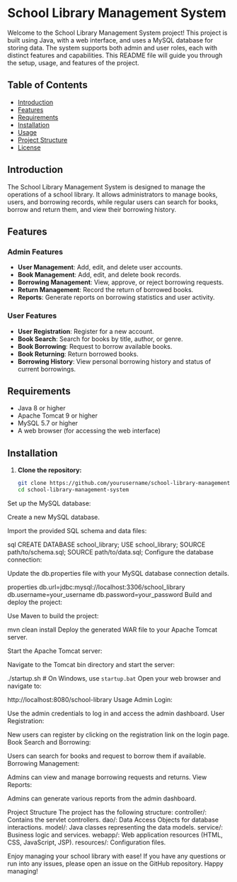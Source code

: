 # School Library Management System

Welcome to the School Library Management System project! This project is built using Java, with a web interface, and uses a MySQL database for storing data. The system supports both admin and user roles, each with distinct features and capabilities. This README file will guide you through the setup, usage, and features of the project.

## Table of Contents

- [Introduction](#introduction)
- [Features](#features)
- [Requirements](#requirements)
- [Installation](#installation)
- [Usage](#usage)
- [Project Structure](#project-structure)
- [License](#license)

## Introduction

The School Library Management System is designed to manage the operations of a school library. It allows administrators to manage books, users, and borrowing records, while regular users can search for books, borrow and return them, and view their borrowing history.

## Features

### Admin Features
- **User Management**: Add, edit, and delete user accounts.
- **Book Management**: Add, edit, and delete book records.
- **Borrowing Management**: View, approve, or reject borrowing requests.
- **Return Management**: Record the return of borrowed books.
- **Reports**: Generate reports on borrowing statistics and user activity.

### User Features
- **User Registration**: Register for a new account.
- **Book Search**: Search for books by title, author, or genre.
- **Book Borrowing**: Request to borrow available books.
- **Book Returning**: Return borrowed books.
- **Borrowing History**: View personal borrowing history and status of current borrowings.

## Requirements

- Java 8 or higher
- Apache Tomcat 9 or higher
- MySQL 5.7 or higher
- A web browser (for accessing the web interface)

## Installation

1. **Clone the repository:**

   ```bash
   git clone https://github.com/yourusername/school-library-management-system.git
   cd school-library-management-system
Set up the MySQL database:

Create a new MySQL database.

Import the provided SQL schema and data files:

sql
CREATE DATABASE school_library;
USE school_library;
SOURCE path/to/schema.sql;
SOURCE path/to/data.sql;
Configure the database connection:

Update the db.properties file with your MySQL database connection details.

properties
db.url=jdbc:mysql://localhost:3306/school_library
db.username=your_username
db.password=your_password
Build and deploy the project:

Use Maven to build the project:

mvn clean install
Deploy the generated WAR file to your Apache Tomcat server.

Start the Apache Tomcat server:

Navigate to the Tomcat bin directory and start the server:

./startup.sh  # On Windows, use `startup.bat`
Open your web browser and navigate to:

http://localhost:8080/school-library
Usage
Admin Login:

Use the admin credentials to log in and access the admin dashboard.
User Registration:

New users can register by clicking on the registration link on the login page.
Book Search and Borrowing:

Users can search for books and request to borrow them if available.
Borrowing Management:

Admins can view and manage borrowing requests and returns.
View Reports:

Admins can generate various reports from the admin dashboard.

Project Structure
The project has the following structure:
controller/: Contains the servlet controllers.
dao/: Data Access Objects for database interactions.
model/: Java classes representing the data models.
service/: Business logic and services.
webapp/: Web application resources (HTML, CSS, JavaScript, JSP).
resources/: Configuration files.

Enjoy managing your school library with ease! If you have any questions or run into any issues, please open an issue on the GitHub repository. Happy managing!
